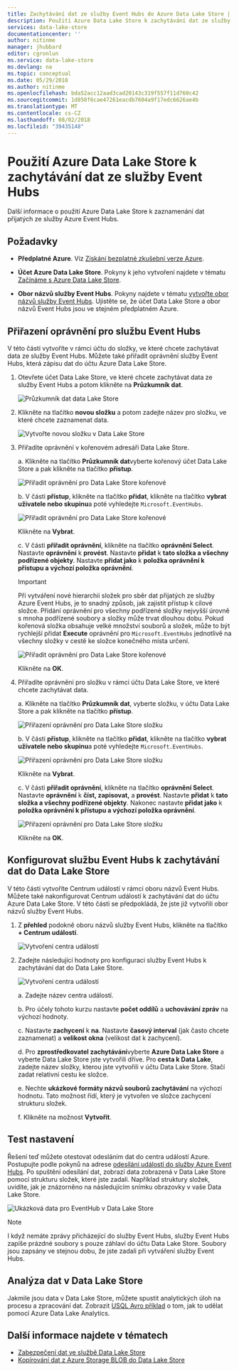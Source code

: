 ```yaml
---
title: Zachytávání dat ze služby Event Hubs do Azure Data Lake Store | Dokumentace Microsoftu
description: Použití Azure Data Lake Store k zachytávání dat ze služby Event Hubs
services: data-lake-store
documentationcenter: ''
author: nitinme
manager: jhubbard
editor: cgronlun
ms.service: data-lake-store
ms.devlang: na
ms.topic: conceptual
ms.date: 05/29/2018
ms.author: nitinme
ms.openlocfilehash: bda52acc12aad3cad20143c319f557f11d760c42
ms.sourcegitcommit: 1d850f6cae47261eacdb7604a9f17edc6626ae4b
ms.translationtype: MT
ms.contentlocale: cs-CZ
ms.lasthandoff: 08/02/2018
ms.locfileid: "39435148"
---
```

# <a name="use-azure-data-lake-store-to-capture-data-from-event-hubs"></a>Použití Azure Data Lake Store k zachytávání dat ze služby Event Hubs

Další informace o použití Azure Data Lake Store k zaznamenání dat přijatých ze služby Azure Event Hubs.

## <a name="prerequisites"></a>Požadavky

* **Předplatné Azure**. Viz [Získání bezplatné zkušební verze Azure](https://azure.microsoft.com/pricing/free-trial/).

* **Účet Azure Data Lake Store**. Pokyny k jeho vytvoření najdete v tématu [Začínáme s Azure Data Lake Store](data-lake-store-get-started-portal.md).

*  **Obor názvů služby Event Hubs**. Pokyny najdete v tématu [vytvořte obor názvů služby Event Hubs](../event-hubs/event-hubs-create.md#create-an-event-hubs-namespace). Ujistěte se, že účet Data Lake Store a obor názvů Event Hubs jsou ve stejném předplatném Azure.


## <a name="assign-permissions-to-event-hubs"></a>Přiřazení oprávnění pro službu Event Hubs

V této části vytvoříte v rámci účtu do složky, ve které chcete zachytávat data ze služby Event Hubs. Můžete také přiřadit oprávnění služby Event Hubs, která zápisu dat do účtu Azure Data Lake Store. 

1. Otevřete účet Data Lake Store, ve které chcete zachytávat data ze služby Event Hubs a potom klikněte na **Průzkumník dat**.

    ![Průzkumník dat data Lake Store](./media/data-lake-store-archive-eventhub-capture/data-lake-store-open-data-explorer.png "Průzkumník dat Data Lake Store")

1.  Klikněte na tlačítko **novou složku** a potom zadejte název pro složku, ve které chcete zaznamenat data.

    ![Vytvořte novou složku v Data Lake Store](./media/data-lake-store-archive-eventhub-capture/data-lake-store-create-new-folder.png "vytvořte novou složku v Data Lake Store")

1. Přiřadíte oprávnění v kořenovém adresáři Data Lake Store. 

    a. Klikněte na tlačítko **Průzkumník dat**vyberte kořenový účet Data Lake Store a pak klikněte na tlačítko **přístup**.

    ![Přiřadit oprávnění pro Data Lake Store kořenové](./media/data-lake-store-archive-eventhub-capture/data-lake-store-assign-permissions-to-root.png "přiřadit oprávnění pro kořenový adresář Data Lake Store")

    b. V části **přístup**, klikněte na tlačítko **přidat**, klikněte na tlačítko **vybrat uživatele nebo skupinu**a poté vyhledejte `Microsoft.EventHubs`. 

    ![Přiřadit oprávnění pro Data Lake Store kořenové](./media/data-lake-store-archive-eventhub-capture/data-lake-store-assign-eventhub-sp.png "přiřadit oprávnění pro kořenový adresář Data Lake Store")
    
    Klikněte na **Vybrat**.

    c. V části **přiřadit oprávnění**, klikněte na tlačítko **oprávnění Select**. Nastavte **oprávnění** k **provést**. Nastavte **přidat** k **tato složka a všechny podřízené objekty**. Nastavte **přidat jako** k **položka oprávnění k přístupu a výchozí položka oprávnění**.

    > [!IMPORTANT]
    > Při vytváření nové hierarchii složek pro sběr dat přijatých ze služby Azure Event Hubs, je to snadný způsob, jak zajistit přístup k cílové složce.  Přidání oprávnění pro všechny podřízené složky nejvyšší úrovně s mnoha podřízené soubory a složky může trvat dlouhou dobu.  Pokud kořenová složka obsahuje velké množství souborů a složek, může to být rychlejší přidat **Execute** oprávnění pro `Microsoft.EventHubs` jednotlivě na všechny složky v cestě ke složce konečného místa určení. 

    ![Přiřadit oprávnění pro Data Lake Store kořenové](./media/data-lake-store-archive-eventhub-capture/data-lake-store-assign-eventhub-sp1.png "přiřadit oprávnění pro kořenový adresář Data Lake Store")

    Klikněte na **OK**.

1. Přiřadíte oprávnění pro složku v rámci účtu Data Lake Store, ve které chcete zachytávat data.

    a. Klikněte na tlačítko **Průzkumník dat**, vyberte složku, v účtu Data Lake Store a pak klikněte na tlačítko **přístup**.

    ![Přiřazení oprávnění pro Data Lake Store složku](./media/data-lake-store-archive-eventhub-capture/data-lake-store-assign-permissions-to-folder.png "přiřadit oprávnění pro složky Data Lake Store")

    b. V části **přístup**, klikněte na tlačítko **přidat**, klikněte na tlačítko **vybrat uživatele nebo skupinu**a poté vyhledejte `Microsoft.EventHubs`. 

    ![Přiřazení oprávnění pro Data Lake Store složku](./media/data-lake-store-archive-eventhub-capture/data-lake-store-assign-eventhub-sp.png "přiřadit oprávnění pro složky Data Lake Store")
    
    Klikněte na **Vybrat**.

    c. V části **přiřadit oprávnění**, klikněte na tlačítko **oprávnění Select**. Nastavte **oprávnění** k **číst, zapisovat,** a **provést**. Nastavte **přidat** k **tato složka a všechny podřízené objekty**. Nakonec nastavte **přidat jako** k **položka oprávnění k přístupu a výchozí položka oprávnění**.

    ![Přiřazení oprávnění pro Data Lake Store složku](./media/data-lake-store-archive-eventhub-capture/data-lake-store-assign-eventhub-sp-folder.png "přiřadit oprávnění pro složky Data Lake Store")
    
    Klikněte na **OK**. 

## <a name="configure-event-hubs-to-capture-data-to-data-lake-store"></a>Konfigurovat službu Event Hubs k zachytávání dat do Data Lake Store

V této části vytvoříte Centrum událostí v rámci oboru názvů Event Hubs. Můžete také nakonfigurovat Centrum událostí k zachytávání dat do účtu Azure Data Lake Store. V této části se předpokládá, že jste již vytvořili obor názvů služby Event Hubs.

1. Z **přehled** podokně oboru názvů služby Event Hubs, klikněte na tlačítko **+ Centrum událostí**.

    ![Vytvoření centra událostí](./media/data-lake-store-archive-eventhub-capture/data-lake-store-create-event-hub.png "vytvoříte Centrum událostí")

1. Zadejte následující hodnoty pro konfiguraci služby Event Hubs k zachytávání dat do Data Lake Store.

    ![Vytvoření centra událostí](./media/data-lake-store-archive-eventhub-capture/data-lake-store-configure-eventhub.png "vytvoříte Centrum událostí")

    a. Zadejte název centra událostí.
    
    b. Pro účely tohoto kurzu nastavte **počet oddílů** a **uchovávání zpráv** na výchozí hodnoty.
    
    c. Nastavte **zachycení** k **na**. Nastavte **časový interval** (jak často chcete zaznamenat) a **velikost okna** (velikost dat k zachycení). 
    
    d. Pro **zprostředkovatel zachytávání**vyberte **Azure Data Lake Store** a vyberte Data Lake Store jste vytvořili dříve. Pro **cesta k Data Lake**, zadejte název složky, kterou jste vytvořili v účtu Data Lake Store. Stačí zadat relativní cestu ke složce.

    e. Nechte **ukázkové formáty názvů souborů zachytávání** na výchozí hodnotu. Tato možnost řídí, který je vytvořen ve složce zachycení strukturu složek.

    f. Klikněte na možnost **Vytvořit**.

## <a name="test-the-setup"></a>Test nastavení

Řešení teď můžete otestovat odesláním dat do centra událostí Azure. Postupujte podle pokynů na adrese [odesílání událostí do služby Azure Event Hubs](../event-hubs/event-hubs-dotnet-framework-getstarted-send.md). Po spuštění odesílání dat, zobrazí data zobrazená v Data Lake Store pomocí strukturu složek, které jste zadali. Například struktury složek, uvidíte, jak je znázorněno na následujícím snímku obrazovky v vaše Data Lake Store.

![Ukázková data pro EventHub v Data Lake Store](./media/data-lake-store-archive-eventhub-capture/data-lake-store-eventhub-data-sample.png "dat pro EventHub ukázka v Data Lake Store")

> [!NOTE]
> I když nemáte zprávy přicházející do služby Event Hubs, služby Event Hubs zapíše prázdné soubory s pouze záhlaví do účtu Data Lake Store. Soubory jsou zapsány ve stejnou dobu, že jste zadali při vytváření služby Event Hubs.
> 
>

## <a name="analyze-data-in-data-lake-store"></a>Analýza dat v Data Lake Store

Jakmile jsou data v Data Lake Store, můžete spustit analytických úloh na procesu a zpracování dat. Zobrazit [USQL Avro příklad](https://github.com/Azure/usql/tree/master/Examples/AvroExamples) o tom, jak to udělat pomocí Azure Data Lake Analytics.
  

## <a name="see-also"></a>Další informace najdete v tématech
* [Zabezpečení dat ve službě Data Lake Store](data-lake-store-secure-data.md)
* [Kopírování dat z Azure Storage BLOB do Data Lake Store](data-lake-store-copy-data-azure-storage-blob.md)
